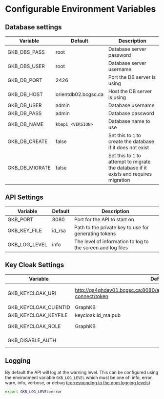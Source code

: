 # Configurable Environment Variables

## Database settings

| Variable       | Default             | Description                                                                            |
| -------------- | ------------------- | -------------------------------------------------------------------------------------- |
| GKB_DBS_PASS   | root                | Database server password                                                               |
| GKB_DBS_USER   | root                | Database server username                                                               |
| GKB_DB_PORT    | 2426                | Port the DB server is using                                                            |
| GKB_DB_HOST    | orientdb02.bcgsc.ca | Host the DB server is using                                                            |
| GKB_DB_USER    | admin               | Database username                                                                      |
| GKB_DB_PASS    | admin               | Database password                                                                      |
| GKB_DB_NAME    | `kbapi_<VERSION>`   | Database name to use                                                                   |
| GKB_DB_CREATE  | false               | Set this to `1` to create the database if it does not exist                            |
| GKB_DB_MIGRATE | false               | Set this to `1` to attempt to migrate the database if it exists and requires migration |

## API Settings

| Variable      | Default | Description                                                 |
| ------------- | ------- | ----------------------------------------------------------- |
| GKB_PORT      | 8080    | Port for the API to start on                                |
| GKB_KEY_FILE  | id_rsa  | Path to the private key to use for generating tokens        |
| GKB_LOG_LEVEL | info    | The level of information to log to the screen and log files |

## Key Cloak Settings

| Variable              | Default                                                                          | Description                                                                                                |
| --------------------- | -------------------------------------------------------------------------------- | ---------------------------------------------------------------------------------------------------------- |
| GKB_KEYCLOAK_URI      | http://ga4ghdev01.bcgsc.ca:8080/auth/realms/TestKB/protocol/openid-connect/token | defaults to https://sso.bcgsc.ca/auth/realms/GSC/protocol/openid-connect/token for production environments |
| GKB_KEYCLOAK_CLIENTID | GraphKB                                                                          |                                                                                                            |
| GKB_KEYCLOAK_KEYFILE  | keycloak.id_rsa.pub                                                              | path to the public key file used to verify keycloak tokens                                                 |
| GKB_KEYCLOAK_ROLE     | GraphKB                                                                          | The required role to get from the keycloak user registration                                               |
| GKB_DISABLE_AUTH      |                                                                                  | Set to `1` to disable the external (keycloak) authentication (For testing)                                 |

## Logging

By default the API will log at the warning level. This can be configured using the environment
variable `GKB_LOG_LEVEL` which must be one of: info, error, warn, info, verbose, or debug
([corresponding to the npm logging levels](https://www.npmjs.com/package/winston#logging-levels))

```bash
export GKB_LOG_LEVEL=error
```
